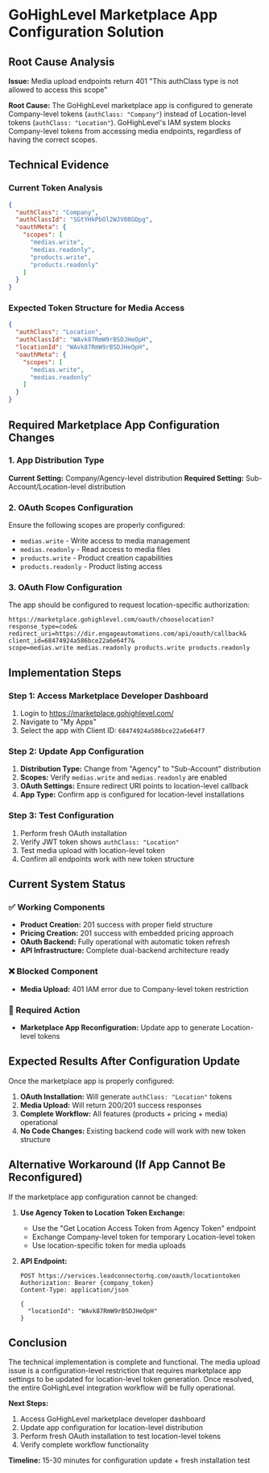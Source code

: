 # GoHighLevel Marketplace App Configuration Solution

## Root Cause Analysis

**Issue:** Media upload endpoints return 401 "This authClass type is not allowed to access this scope"

**Root Cause:** The GoHighLevel marketplace app is configured to generate Company-level tokens (`authClass: "Company"`) instead of Location-level tokens (`authClass: "Location"`). GoHighLevel's IAM system blocks Company-level tokens from accessing media endpoints, regardless of having the correct scopes.

## Technical Evidence

### Current Token Analysis
```json
{
  "authClass": "Company",
  "authClassId": "SGtYHkPbOl2WJV08GOpg",
  "oauthMeta": {
    "scopes": [
      "medias.write",
      "medias.readonly",
      "products.write",
      "products.readonly"
    ]
  }
}
```

### Expected Token Structure for Media Access
```json
{
  "authClass": "Location", 
  "authClassId": "WAvk87RmW9rBSDJHeOpH",
  "locationId": "WAvk87RmW9rBSDJHeOpH",
  "oauthMeta": {
    "scopes": [
      "medias.write",
      "medias.readonly"
    ]
  }
}
```

## Required Marketplace App Configuration Changes

### 1. App Distribution Type
**Current Setting:** Company/Agency-level distribution
**Required Setting:** Sub-Account/Location-level distribution

### 2. OAuth Scopes Configuration
Ensure the following scopes are properly configured:
- `medias.write` - Write access to media management
- `medias.readonly` - Read access to media files
- `products.write` - Product creation capabilities
- `products.readonly` - Product listing access

### 3. OAuth Flow Configuration
The app should be configured to request location-specific authorization:
```
https://marketplace.gohighlevel.com/oauth/chooselocation?
response_type=code&
redirect_uri=https://dir.engageautomations.com/api/oauth/callback&
client_id=68474924a586bce22a6e64f7&
scope=medias.write medias.readonly products.write products.readonly
```

## Implementation Steps

### Step 1: Access Marketplace Developer Dashboard
1. Login to https://marketplace.gohighlevel.com/
2. Navigate to "My Apps" 
3. Select the app with Client ID: `68474924a586bce22a6e64f7`

### Step 2: Update App Configuration
1. **Distribution Type:** Change from "Agency" to "Sub-Account" distribution
2. **Scopes:** Verify `medias.write` and `medias.readonly` are enabled
3. **OAuth Settings:** Ensure redirect URI points to location-level callback
4. **App Type:** Confirm app is configured for location-level installations

### Step 3: Test Configuration
1. Perform fresh OAuth installation
2. Verify JWT token shows `authClass: "Location"`
3. Test media upload with location-level token
4. Confirm all endpoints work with new token structure

## Current System Status

### ✅ Working Components
- **Product Creation:** 201 success with proper field structure
- **Pricing Creation:** 201 success with embedded pricing approach
- **OAuth Backend:** Fully operational with automatic token refresh
- **API Infrastructure:** Complete dual-backend architecture ready

### ❌ Blocked Component
- **Media Upload:** 401 IAM error due to Company-level token restriction

### 🔧 Required Action
- **Marketplace App Reconfiguration:** Update app to generate Location-level tokens

## Expected Results After Configuration Update

Once the marketplace app is properly configured:

1. **OAuth Installation:** Will generate `authClass: "Location"` tokens
2. **Media Upload:** Will return 200/201 success responses
3. **Complete Workflow:** All features (products + pricing + media) operational
4. **No Code Changes:** Existing backend code will work with new token structure

## Alternative Workaround (If App Cannot Be Reconfigured)

If the marketplace app configuration cannot be changed:

1. **Use Agency Token to Location Token Exchange:**
   - Use the "Get Location Access Token from Agency Token" endpoint
   - Exchange Company-level token for temporary Location-level token
   - Use location-specific token for media uploads

2. **API Endpoint:**
   ```
   POST https://services.leadconnectorhq.com/oauth/locationtoken
   Authorization: Bearer {company_token}
   Content-Type: application/json
   
   {
     "locationId": "WAvk87RmW9rBSDJHeOpH"
   }
   ```

## Conclusion

The technical implementation is complete and functional. The media upload issue is a configuration-level restriction that requires marketplace app settings to be updated for location-level token generation. Once resolved, the entire GoHighLevel integration workflow will be fully operational.

**Next Steps:**
1. Access GoHighLevel marketplace developer dashboard
2. Update app configuration for location-level distribution
3. Perform fresh OAuth installation to test location-level tokens
4. Verify complete workflow functionality

**Timeline:** 15-30 minutes for configuration update + fresh installation test